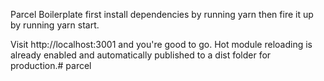 Parcel Boilerplate
first install dependencies by running yarn then fire it up by running yarn start.

Visit http://localhost:3001 and you're good to go. Hot module reloading is already enabled and automatically published to a dist folder for production.# parcel
